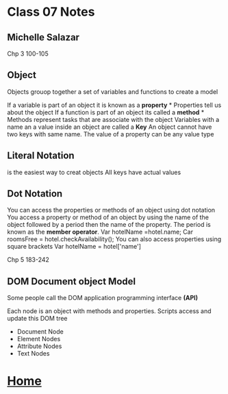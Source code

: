 # Class 07 Notes
## Michelle Salazar

Chp 3 100-105
## Object
Objects grouop together a set of variables  and functions to create a model

If a variable is part of an object it is known as a **property**
	* Properties tell us about the object
If a function is part of an object its called a **method**
	* Methods represent tasks that are associate with the object
Variables with a name an a value inside an object are called a **Key**
An object cannot have two keys with same name. 
The value  of a property can be any value type
## Literal Notation
 is the easiest way to creat objects
All keys have actual values
## Dot Notation
You can access the properties or methods of an object using dot notation
You access a property or method of an object by using the name of the object followed by a period then the name of the property. The period is known as the **member operator**.
	Var hotelName =hotel.name;
	Car roomsFree = hotel.checkAvailability();
You can also access properties using square brackets
	Var hotelName = hotel['name']

Chp 5 183-242
## DOM Document object Model
Some people call the DOM application programming interface **(API)**


Each node is an object with methods and properties.
Scripts access and update this DOM tree 

* Document Node
* Element Nodes
* Attribute Nodes
* Text Nodes

# [Home](https://misalz.github.io/Reading-Notes)